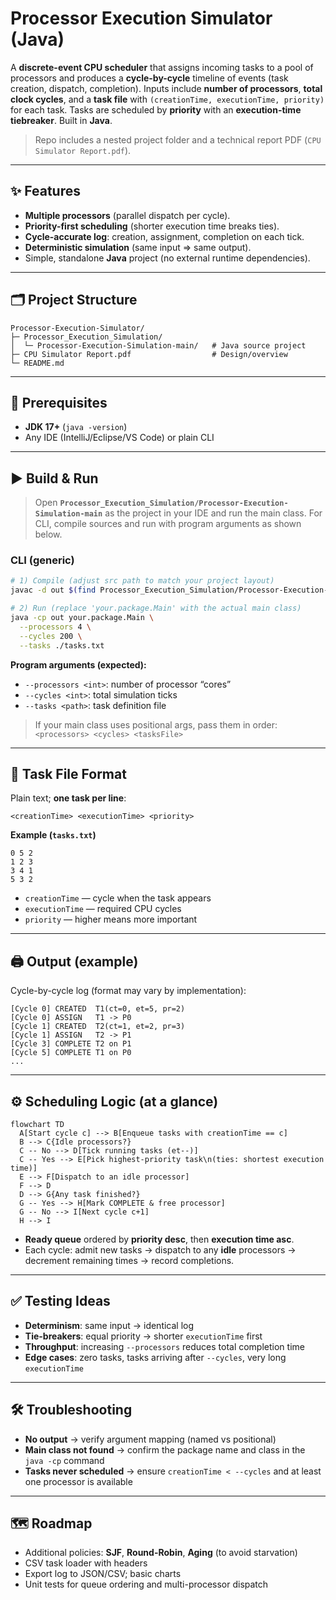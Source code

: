 # Processor Execution Simulator (Java)

A **discrete-event CPU scheduler** that assigns incoming tasks to a pool of processors and produces a **cycle-by-cycle** timeline of events (task creation, dispatch, completion). Inputs include **number of processors**, **total clock cycles**, and a **task file** with `(creationTime, executionTime, priority)` for each task. Tasks are scheduled by **priority** with an **execution-time tiebreaker**. Built in **Java**.

> Repo includes a nested project folder and a technical report PDF (`CPU Simulator Report.pdf`).

---

## ✨ Features

* **Multiple processors** (parallel dispatch per cycle).
* **Priority-first scheduling** (shorter execution time breaks ties).
* **Cycle-accurate log**: creation, assignment, completion on each tick.
* **Deterministic simulation** (same input ⇒ same output).
* Simple, standalone **Java** project (no external runtime dependencies).

---

## 🗂 Project Structure

```
Processor-Execution-Simulator/
├─ Processor_Execution_Simulation/
│  └─ Processor-Execution-Simulation-main/   # Java source project
├─ CPU Simulator Report.pdf                  # Design/overview
└─ README.md
```

---

## 🧱 Prerequisites

* **JDK 17+** (`java -version`)
* Any IDE (IntelliJ/Eclipse/VS Code) or plain CLI

---

## ▶️ Build & Run

> Open **`Processor_Execution_Simulation/Processor-Execution-Simulation-main`** as the project in your IDE and run the main class.
> For CLI, compile sources and run with program arguments as shown below.

### CLI (generic)

```bash
# 1) Compile (adjust src path to match your project layout)
javac -d out $(find Processor_Execution_Simulation/Processor-Execution-Simulation-main -name "*.java")

# 2) Run (replace 'your.package.Main' with the actual main class)
java -cp out your.package.Main \
  --processors 4 \
  --cycles 200 \
  --tasks ./tasks.txt
```

**Program arguments (expected):**

* `--processors <int>`: number of processor “cores”
* `--cycles <int>`: total simulation ticks
* `--tasks <path>`: task definition file

> If your main class uses positional args, pass them in order:
> `<processors> <cycles> <tasksFile>`

---

## 📄 Task File Format

Plain text; **one task per line**:

```
<creationTime> <executionTime> <priority>
```

**Example (`tasks.txt`)**

```
0 5 2
1 2 3
3 4 1
5 3 2
```

* `creationTime` — cycle when the task appears
* `executionTime` — required CPU cycles
* `priority` — higher means more important

---

## 🖨 Output (example)

Cycle-by-cycle log (format may vary by implementation):

```
[Cycle 0] CREATED  T1(ct=0, et=5, pr=2)
[Cycle 0] ASSIGN   T1 -> P0
[Cycle 1] CREATED  T2(ct=1, et=2, pr=3)
[Cycle 1] ASSIGN   T2 -> P1
[Cycle 3] COMPLETE T2 on P1
[Cycle 5] COMPLETE T1 on P0
...
```

---

## ⚙️ Scheduling Logic (at a glance)

```mermaid
flowchart TD
  A[Start cycle c] --> B[Enqueue tasks with creationTime == c]
  B --> C{Idle processors?}
  C -- No --> D[Tick running tasks (et--)]
  C -- Yes --> E[Pick highest-priority task\n(ties: shortest execution time)]
  E --> F[Dispatch to an idle processor]
  F --> D
  D --> G{Any task finished?}
  G -- Yes --> H[Mark COMPLETE & free processor]
  G -- No --> I[Next cycle c+1]
  H --> I
```

* **Ready queue** ordered by **priority desc**, then **execution time asc**.
* Each cycle: admit new tasks → dispatch to any **idle** processors → decrement remaining times → record completions.

---

## ✅ Testing Ideas

* **Determinism**: same input → identical log
* **Tie-breakers**: equal priority → shorter `executionTime` first
* **Throughput**: increasing `--processors` reduces total completion time
* **Edge cases**: zero tasks, tasks arriving after `--cycles`, very long `executionTime`

---

## 🛠 Troubleshooting

* **No output** → verify argument mapping (named vs positional)
* **Main class not found** → confirm the package name and class in the `java -cp` command
* **Tasks never scheduled** → ensure `creationTime < --cycles` and at least one processor is available

---

## 🗺 Roadmap

* Additional policies: **SJF**, **Round-Robin**, **Aging** (to avoid starvation)
* CSV task loader with headers
* Export log to JSON/CSV; basic charts
* Unit tests for queue ordering and multi-processor dispatch

